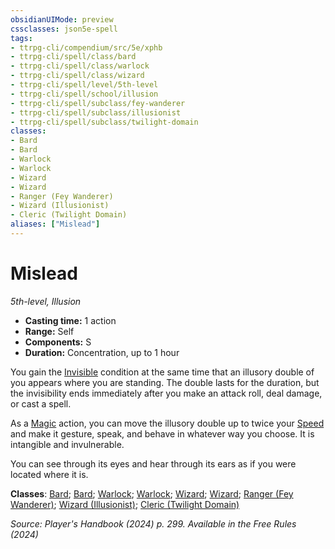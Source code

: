 ```yaml
---
obsidianUIMode: preview
cssclasses: json5e-spell
tags:
- ttrpg-cli/compendium/src/5e/xphb
- ttrpg-cli/spell/class/bard
- ttrpg-cli/spell/class/warlock
- ttrpg-cli/spell/class/wizard
- ttrpg-cli/spell/level/5th-level
- ttrpg-cli/spell/school/illusion
- ttrpg-cli/spell/subclass/fey-wanderer
- ttrpg-cli/spell/subclass/illusionist
- ttrpg-cli/spell/subclass/twilight-domain
classes:
- Bard
- Bard
- Warlock
- Warlock
- Wizard
- Wizard
- Ranger (Fey Wanderer)
- Wizard (Illusionist)
- Cleric (Twilight Domain)
aliases: ["Mislead"]
---
```

# Mislead
*5th-level, Illusion*  

- **Casting time:** 1 action
- **Range:** Self
- **Components:** S
- **Duration:** Concentration, up to 1 hour

You gain the [Invisible](3-Compendium/rules/conditions.md#Invisible) condition at the same time that an illusory double of you appears where you are standing. The double lasts for the duration, but the invisibility ends immediately after you make an attack roll, deal damage, or cast a spell.

As a [Magic](3-Compendium/rules/actions.md#Magic) action, you can move the illusory double up to twice your [Speed](3-Compendium/rules/variant-rules/speed-xphb.md) and make it gesture, speak, and behave in whatever way you choose. It is intangible and invulnerable.

You can see through its eyes and hear through its ears as if you were located where it is.

**Classes**: [Bard](list-spells-classes-bard); [Bard](list-spells-classes-bard); [Warlock](list-spells-classes-warlock); [Warlock](list-spells-classes-warlock); [Wizard](list-spells-classes-wizard); [Wizard](list-spells-classes-wizard); [Ranger (Fey Wanderer)](list-spells-classes-ranger-xphb-fey-wanderer-xphb); [Wizard (Illusionist)](list-spells-classes-wizard-xphb-illusionist-xphb); [Cleric (Twilight Domain)](list-spells-classes-cleric-xphb-twilight-domain-tce)

*Source: Player's Handbook (2024) p. 299. Available in the Free Rules (2024)*